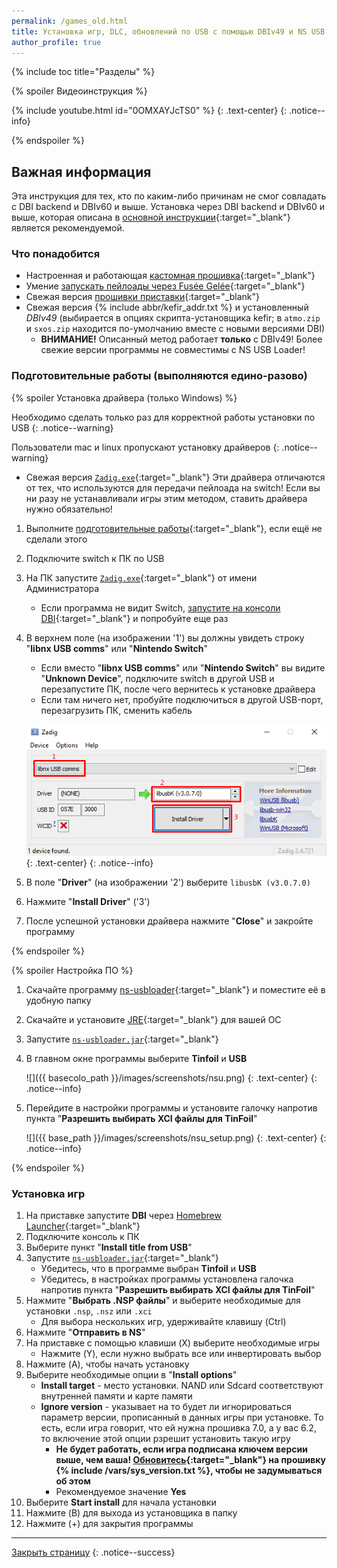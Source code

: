 ```yaml
---
permalink: /games_old.html
title: Установка игр, DLC, обновлений по USB с помощью DBIv49 и NS USB Loader
author_profile: true
---
```

{% include toc title="Разделы" %}

{% spoiler Видеоинструкция %}

{% include youtube.html id="0OMXAYJcTS0" %}
{: .text-center}
{: .notice--info}

{% endspoiler %}

## Важная информация

Эта инструкция для тех, кто по каким-либо причинам не смог совладать с DBI backend и DBIv60 и выше. Установка через DBI backend и DBIv60 и выше, которая описана в [основной инструкции](games){:target="_blank"} является рекомендуемой. 

### Что понадобится

* Настроенная и работающая [кастомная прошивка](cfw){:target="_blank"}
* Умение [запускать пейлоады через Fusée Gelée](fusee-gelee){:target="_blank"}
* Свежая версия [прошивки приставки](update-to-latest){:target="_blank"}
* Свежая версия {% include abbr/kefir_addr.txt %} и установленный *DBIv49* (выбирается в опциях скрипта-установщика kefir; в `atmo.zip` и `sxos.zip` находится по-умолчанию вместе с новыми версиями DBI)
   - **ВНИМАНИЕ!** Описанный метод работает **только** с DBIv49! Более свежие версии программы не совместимы с NS USB Loader!

### Подготовительные работы (выполняются едино-разово)
{% spoiler Установка драйвера (только Windows) %}

Необходимо сделать только раз для корректной работы установки по USB 
{: .notice--warning}

Пользователи mac и linux пропускают установку драйверов
{: .notice--warning}

* Свежая версия [`Zadig.exe`](https://zadig.akeo.ie/){:target="_blank"}
Эти драйвера отличаются от тех, что используются для передачи пейлоада на switch! Если вы ни разу не устанавливали игры этим методом, ставить драйвера нужно обязательно!

1. Выполните [подготовительные работы](games#подготовительные-работы){:target="_blank"}, если ещё не сделали этого
1. Подключите switch к ПК по USB 
1. На ПК запустите [`Zadig.exe`](https://zadig.akeo.ie/){:target="_blank"} от имени Администратора 
   * Если программа не видит Switch, [запустите на консоли DBI](hbl){:target="_blank"} и попробуйте еще раз 
1. В верхнем поле (на изображении '1') вы должны увидеть строку "**libnx USB comms**" или "**Nintendo Switch**"
   * Если вместо "**libnx USB comms**" или "**Nintendo Switch**" вы видите "**Unknown Device**", подключите switch в другой USB и перезапустите ПК, после чего вернитесь к установке драйвера 
   * Если там ничего нет, пробуйте подключиться в другой USB-порт, перезагрузить ПК, сменить кабель

   ![](/images/screenshots/zadig_old.png) 
   {: .text-center}
   {: .notice--info}
   
1. В поле "**Driver**" (на изображении '2') выберите `libusbK (v3.0.7.0)`
1. Нажмите "**Install Driver**" ('3')
1. После успешной установки драйвера нажмите "**Close**" и закройте программу 

{% endspoiler %}


{% spoiler Настройка ПО %}

1. Скачайте программу [ns-usbloader](https://github.com/developersu/ns-usbloader/releases/latest){:target="_blank"} и поместите её в удобную папку 
1. Скачайте и установите [JRE](https://java.com/ru/download/){:target="_blank"} для вашей ОС
1. Запустите [`ns-usbloader.jar`](https://github.com/developersu/ns-usbloader/releases/latest){:target="_blank"}
1. В главном окне программы выберите **Tinfoil** и **USB**
    
    ![]({{ basecolo_path }}/images/screenshots/nsu.png) 
    {: .text-center}
    {: .notice--info}

1. Перейдите в настройки программы и установите галочку напротив пункта "**Разрешить выбирать XCI файлы для TinFoil**" 

    ![]({{ base_path }}/images/screenshots/nsu_setup.png) 
    {: .text-center}
    {: .notice--info}
        
{% endspoiler %}

### Установка игр 

1. На приставке запустите **DBI** через [Homebrew Launcher](hbl){:target="_blank"}
1. Подключите консоль к ПК 
1. Выберите пункт "**Install title from USB**"
1. Запустите [`ns-usbloader.jar`](https://github.com/developersu/ns-usbloader/releases/latest){:target="_blank"}
	* Убедитесь, что в программе выбран **Tinfoil** и **USB**
    * Убедитесь, в настройках программы установлена галочка напротив пункта "**Разрешить выбирать XCI файлы для TinFoil**"
1. Нажмите "**Выбрать .NSP файлы**" и выберите необходимые для установки `.nsp`, `.nsz` или `.xci`
	* Для выбора нескольких игр, удерживайте клавишу (Ctrl)
1. Нажмите "**Отправить в NS**"
1. На приставке с помощью клавиши (X) выберите необходимые игры
	* Нажмите (Y), если нужно выбрать все или инвертировать выбор
1. Нажмите (A), чтобы начать установку
1. Выберите необходимые опции в "**Install options**"
	* **Install target** - место установки. NAND или Sdcard соответствуют внутренней памяти и карте памяти
	* **Ignore version** - указывает на то будет ли игнорироваться параметр версии, прописанный в данных игры при установке. То есть, если игра говорит, что ей нужна прошивка 7.0, а у вас 6.2, то включение этой опции рзрешит установить такую игру 
		* **Не будет работать, если игра подписана ключем версии выше, чем ваша! [Обновитесь](update-to-latest){:target="_blank"} на прошивку {% include /vars/sys_version.txt %}, чтобы не задумываться об этом**
		* Рекомендуемое значение **Yes**
1. Выберите **Start install** для начала установки
1. Нажмите (B) для выхода из установщика в папку 
1. Нажмите (+) для закрытия программы

___

[Закрыть страницу](javascript:window.close();)
{: .notice--success}